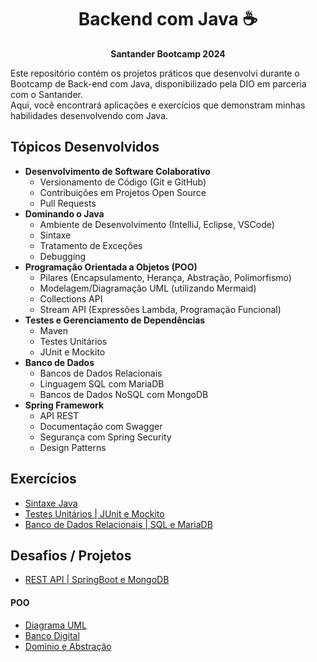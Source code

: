 
<div align="center">

# Backend com Java :coffee:

**Santander Bootcamp 2024**

</div>

Este repositório contém os projetos práticos que desenvolvi durante o Bootcamp de Back-end com Java, disponibilizado pela DIO em parceria com o Santander.  
Aqui, você encontrará aplicações e exercícios que demonstram minhas habilidades desenvolvendo com Java.  


## Tópicos Desenvolvidos

- **Desenvolvimento de Software Colaborativo**
  - Versionamento de Código (Git e GitHub)
  - Contribuições em Projetos Open Source
  - Pull Requests
- **Dominando o Java**
  - Ambiente de Desenvolvimento (IntelliJ, Eclipse, VSCode)
  - Sintaxe
  - Tratamento de Exceções
  - Debugging
- **Programação Orientada a Objetos (POO)**
  - Pilares (Encapsulamento, Herança, Abstração, Polimorfismo)
  - Modelagem/Diagramação UML (utilizando Mermaid)
  - Collections API
  - Stream API (Expressões Lambda, Programação Funcional)
- **Testes e Gerenciamento de Dependências**
  - Maven
  - Testes Unitários
  - JUnit e Mockito
- **Banco de Dados**
  - Bancos de Dados Relacionais
  - Linguagem SQL com MariaDB
  - Bancos de Dados NoSQL com MongoDB
- **Spring Framework**
  - API REST
  - Documentação com Swagger
  - Segurança com Spring Security
  - Design Patterns

## Exercícios

- [Sintaxe Java](sintaxe)  
- [Testes Unitários | JUnit e Mockito](testesunitarios/src)    
- [Banco de Dados Relacionais | SQL e MariaDB](sqlmariadb/src/main/java/sql/mariadb/app/MariadbConnection.java)

## Desafios / Projetos

- [REST API | SpringBoot e MongoDB](https://github.com/gabriellabueno/rest-api-desafio-dio)

#### POO

- [Diagrama UML](poo/desafio/iphone/diagrama-uml.md)  
- [Banco Digital](poo/desafio/bancodigital)  
- [Domínio e Abstração](poo/desafio/bootcamp)  


